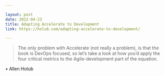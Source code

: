 ```yaml
---

layout: post
date: 2022-04-23
title: Adapting Accelerate to Development
link: https://holub.com/adapting-accelerate-to-development/

---
```


> The only problem with Accelerate (not really a problem), is that the book is DevOps focused, so let’s take a look at how you’d apply the four critical metrics to the Agile-development part of the equation.


• Allen Holub